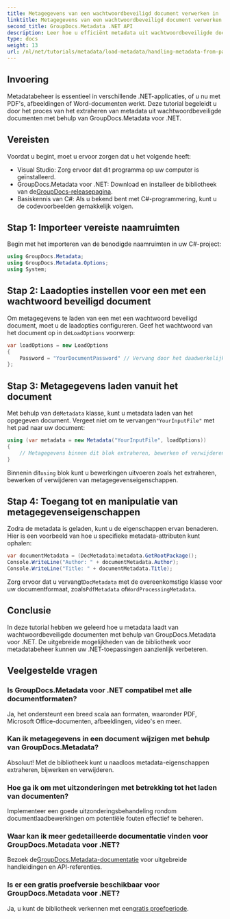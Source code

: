 ```yaml
---
title: Metagegevens van een wachtwoordbeveiligd document verwerken in .NET
linktitle: Metagegevens van een wachtwoordbeveiligd document verwerken in .NET
second_title: GroupDocs.Metadata .NET API
description: Leer hoe u efficiënt metadata uit wachtwoordbeveiligde documenten kunt extraheren en beheren met GroupDocs.Metadata voor .NET. Deze uitgebreide tutorial behandelt essentiële stappen, waaronder het instellen van laadopties en het openen van metadata-eigenschappen.
type: docs
weight: 13
url: /nl/net/tutorials/metadata/load-metadata/handling-metadata-from-password-protected-document/
---
```

## Invoering

Metadatabeheer is essentieel in verschillende .NET-applicaties, of u nu met PDF's, afbeeldingen of Word-documenten werkt. Deze tutorial begeleidt u door het proces van het extraheren van metadata uit wachtwoordbeveiligde documenten met behulp van GroupDocs.Metadata voor .NET.

## Vereisten

Voordat u begint, moet u ervoor zorgen dat u het volgende heeft:

- Visual Studio: Zorg ervoor dat dit programma op uw computer is geïnstalleerd.
-  GroupDocs.Metadata voor .NET: Download en installeer de bibliotheek van de[GroupDocs-releasepagina](https://releases.groupdocs.com/metadata/net/).
- Basiskennis van C#: Als u bekend bent met C#-programmering, kunt u de codevoorbeelden gemakkelijk volgen.

## Stap 1: Importeer vereiste naamruimten

Begin met het importeren van de benodigde naamruimten in uw C#-project:

```csharp
using GroupDocs.Metadata;
using GroupDocs.Metadata.Options;
using System;
```

## Stap 2: Laadopties instellen voor een met een wachtwoord beveiligd document

 Om metagegevens te laden van een met een wachtwoord beveiligd document, moet u de laadopties configureren. Geef het wachtwoord van het document op in de`LoadOptions` voorwerp:

```csharp
var loadOptions = new LoadOptions
{
    Password = "YourDocumentPassword" // Vervang door het daadwerkelijke wachtwoord
};
```

## Stap 3: Metagegevens laden vanuit het document

 Met behulp van de`Metadata` klasse, kunt u metadata laden van het opgegeven document. Vergeet niet om te vervangen`"YourInputFile"` met het pad naar uw document:

```csharp
using (var metadata = new Metadata("YourInputFile", loadOptions))
{
    // Metagegevens binnen dit blok extraheren, bewerken of verwijderen
}
```

 Binnenin dit`using` blok kunt u bewerkingen uitvoeren zoals het extraheren, bewerken of verwijderen van metagegevenseigenschappen.

## Stap 4: Toegang tot en manipulatie van metagegevenseigenschappen

Zodra de metadata is geladen, kunt u de eigenschappen ervan benaderen. Hier is een voorbeeld van hoe u specifieke metadata-attributen kunt ophalen:

```csharp
var documentMetadata = (DocMetadata)metadata.GetRootPackage();
Console.WriteLine("Author: " + documentMetadata.Author);
Console.WriteLine("Title: " + documentMetadata.Title);
```

 Zorg ervoor dat u vervangt`DocMetadata` met de overeenkomstige klasse voor uw documentformaat, zoals`PdfMetadata` of`WordProcessingMetadata`.

## Conclusie

In deze tutorial hebben we geleerd hoe u metadata laadt van wachtwoordbeveiligde documenten met behulp van GroupDocs.Metadata voor .NET. De uitgebreide mogelijkheden van de bibliotheek voor metadatabeheer kunnen uw .NET-toepassingen aanzienlijk verbeteren.

## Veelgestelde vragen

### Is GroupDocs.Metadata voor .NET compatibel met alle documentformaten?
Ja, het ondersteunt een breed scala aan formaten, waaronder PDF, Microsoft Office-documenten, afbeeldingen, video's en meer.

### Kan ik metagegevens in een document wijzigen met behulp van GroupDocs.Metadata?
Absoluut! Met de bibliotheek kunt u naadloos metadata-eigenschappen extraheren, bijwerken en verwijderen.

### Hoe ga ik om met uitzonderingen met betrekking tot het laden van documenten?
Implementeer een goede uitzonderingsbehandeling rondom documentlaadbewerkingen om potentiële fouten effectief te beheren.

### Waar kan ik meer gedetailleerde documentatie vinden voor GroupDocs.Metadata voor .NET?
 Bezoek de[GroupDocs.Metadata-documentatie](https://reference.groupdocs.com/metadata/net/) voor uitgebreide handleidingen en API-referenties.

### Is er een gratis proefversie beschikbaar voor GroupDocs.Metadata voor .NET?
 Ja, u kunt de bibliotheek verkennen met een[gratis proefperiode](https://releases.groupdocs.com/).